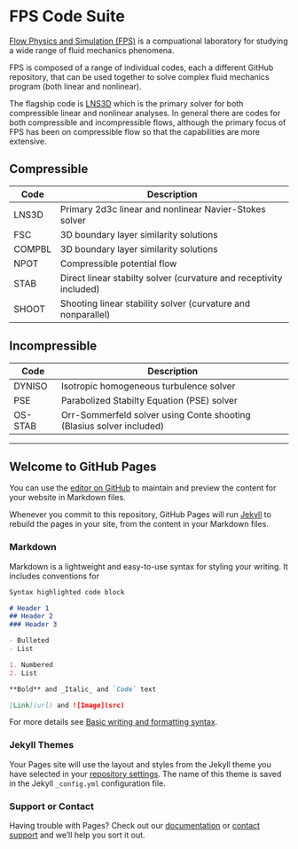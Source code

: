 # FPS Code Suite

[Flow Physics and Simulation (FPS)](https://github.com/flow-physics-simulation/flow-physics-simulation/edit/gh-pages/index.md) is a compuational laboratory for studying a wide range of fluid mechanics phenomena.  

FPS is composed of a range of individual codes, each a different GitHub repository, that can be used together to solve complex fluid mechanics program (both linear and nonlinear).

The flagship code is [LNS3D](https://sscollis.github.io/lns3d/) which is the primary solver for both compressible linear and nonlinear analyses.  In general there are codes for both compressible and incompressible flows, although the primary focus of FPS has been on compressible flow so that the capabilities are more extensive.

## Compressible

Code     |     Description
---------|--------------------------------------------------------
LNS3D    |  Primary 2d3c linear and nonlinear Navier-Stokes solver
FSC      |  3D boundary layer similarity solutions
COMPBL   |  3D boundary layer similarity solutions
NPOT     |  Compressible potential flow
STAB     |  Direct linear stabilty solver (curvature and receptivity included)
SHOOT    |  Shooting linear stability solver (curvature and nonparallel)

## Incompressible

Code     |     Description
---------|--------------------------------------------------------
DYNISO   |  Isotropic homogeneous turbulence solver
PSE      |  Parabolized Stabilty Equation (PSE) solver
OS-STAB  |  Orr-Sommerfeld solver using Conte shooting (Blasius solver included)

----

## Welcome to GitHub Pages

You can use the [editor on GitHub](https://github.com/flow-physics-simulation/flow-physics-simulation/edit/gh-pages/index.md) to maintain and preview the content for your website in Markdown files.

Whenever you commit to this repository, GitHub Pages will run [Jekyll](https://jekyllrb.com/) to rebuild the pages in your site, from the content in your Markdown files.

### Markdown

Markdown is a lightweight and easy-to-use syntax for styling your writing. It includes conventions for

```markdown
Syntax highlighted code block

# Header 1
## Header 2
### Header 3

- Bulleted
- List

1. Numbered
2. List

**Bold** and _Italic_ and `Code` text

[Link](url) and ![Image](src)
```

For more details see [Basic writing and formatting syntax](https://docs.github.com/en/github/writing-on-github/getting-started-with-writing-and-formatting-on-github/basic-writing-and-formatting-syntax).

### Jekyll Themes

Your Pages site will use the layout and styles from the Jekyll theme you have selected in your [repository settings](https://github.com/flow-physics-simulation/flow-physics-simulation/settings/pages). The name of this theme is saved in the Jekyll `_config.yml` configuration file.

### Support or Contact

Having trouble with Pages? Check out our [documentation](https://docs.github.com/categories/github-pages-basics/) or [contact support](https://support.github.com/contact) and we’ll help you sort it out.
